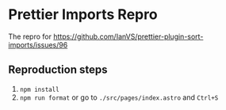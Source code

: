 # Prettier Imports Repro

The repro for <https://github.com/IanVS/prettier-plugin-sort-imports/issues/96>

## Reproduction steps

1. `npm install`
2. `npm run format` or go to `./src/pages/index.astro` and `Ctrl+S`
